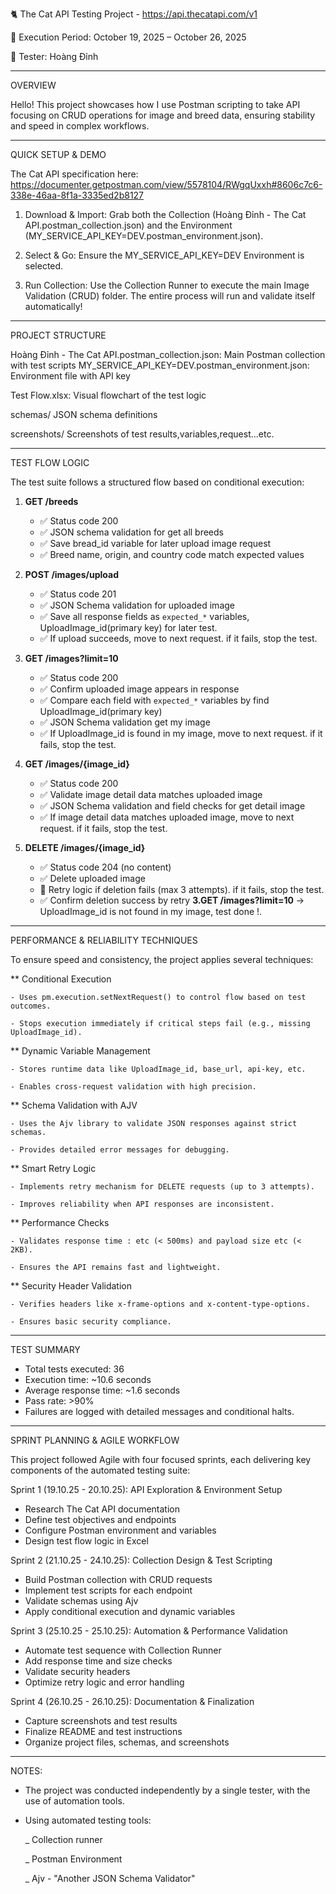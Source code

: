 🐈 The Cat API Testing Project - https://api.thecatapi.com/v1

📅 Execution Period: October 19, 2025 – October 26, 2025

👤 Tester: Hoàng Đỉnh

---
OVERVIEW

Hello! This project showcases how I use Postman scripting to take API
focusing on CRUD operations for image and breed data, ensuring stability and speed in complex workflows.

---
QUICK SETUP & DEMO


The Cat API specification here: https://documenter.getpostman.com/view/5578104/RWgqUxxh#8606c7c6-338e-46aa-8f1a-3335ed2b8127


1. Download & Import: Grab both the Collection (Hoàng Đỉnh - The Cat API.postman_collection.json) and the Environment (MY_SERVICE_API_KEY=DEV.postman_environment.json).

2. Select & Go: Ensure the MY_SERVICE_API_KEY=DEV Environment is selected.

3. Run Collection: Use the Collection Runner to execute the main Image Validation (CRUD) folder. The entire process will run and validate itself automatically!


---
PROJECT STRUCTURE

Hoàng Đỉnh - The Cat API.postman_collection.json: 	Main Postman collection with test scripts
MY_SERVICE_API_KEY=DEV.postman_environment.json:	Environment file with API key

Test Flow.xlsx:										Visual flowchart of the test logic

schemas/											JSON schema definitions

screenshots/										Screenshots of test results,variables,request...etc.


---
TEST FLOW LOGIC

The test suite follows a structured flow based on conditional execution:

1. **GET /breeds**
   - ✅ Status code 200
   - ✅ JSON schema validation for get all breeds
   - ✅ Save bread_id variable for later upload image request
   - ✅ Breed name, origin, and country code match expected values

2. **POST /images/upload**
   - ✅ Status code 201
   - ✅ JSON Schema validation for uploaded image
   - ✅ Save all response fields as `expected_*` variables, UploadImage_id(primary key) for later test.
   - ✅ If upload succeeds, move to next request. if it fails, stop the test.

3. **GET /images?limit=10**
   - ✅ Status code 200
   - ✅ Confirm uploaded image appears in response
   - ✅ Compare each field with `expected_*` variables by find UploadImage_id(primary key)
   - ✅ JSON Schema validation get my image
   - ✅ If UploadImage_id is found in my image, move to next request. if it fails, stop the test.

4. **GET /images/{image_id}**
   - ✅ Status code 200
   - ✅ Validate image detail data matches uploaded image
   - ✅ JSON Schema validation and field checks for get detail image
   - ✅ If image detail data matches uploaded image, move to next request. if it fails, stop the test.

5. **DELETE /images/{image_id}**
   - ✅ Status code 204 (no content)
   - ✅ Delete uploaded image
   - 🔁 Retry logic if deletion fails (max 3 attempts). if it fails, stop the test.
   - ✅ Confirm deletion success by retry **3.GET /images?limit=10**
         ->  UploadImage_id is not found in my image, test done !.


---
PERFORMANCE & RELIABILITY TECHNIQUES

To ensure speed and consistency, the project applies several techniques:

** Conditional Execution

    - Uses pm.execution.setNextRequest() to control flow based on test outcomes.
	
    - Stops execution immediately if critical steps fail (e.g., missing UploadImage_id).
	
** Dynamic Variable Management

	- Stores runtime data like UploadImage_id, base_url, api-key, etc.
	
	- Enables cross-request validation with high precision.
	
** Schema Validation with AJV

	- Uses the Ajv library to validate JSON responses against strict schemas.
	
	- Provides detailed error messages for debugging.
	
** Smart Retry Logic

	- Implements retry mechanism for DELETE requests (up to 3 attempts).
	
	- Improves reliability when API responses are inconsistent.
	
** Performance Checks

	- Validates response time : etc (< 500ms) and payload size etc (< 2KB).
	
	- Ensures the API remains fast and lightweight.
	
** Security Header Validation

	- Verifies headers like x-frame-options and x-content-type-options.
	
	- Ensures basic security compliance.

---
TEST SUMMARY

- Total tests executed: 36
- Execution time: ~10.6 seconds
- Average response time: ~1.6 seconds
- Pass rate: >90%
- Failures are logged with detailed messages and conditional halts.


---
SPRINT PLANNING & AGILE WORKFLOW

This project followed Agile with four focused sprints, each delivering key components of the automated testing suite:

Sprint 1 (19.10.25 - 20.10.25): API Exploration & Environment Setup
- Research The Cat API documentation
- Define test objectives and endpoints
- Configure Postman environment and variables
- Design test flow logic in Excel

Sprint 2 (21.10.25 - 24.10.25): Collection Design & Test Scripting
- Build Postman collection with CRUD requests
- Implement test scripts for each endpoint
- Validate schemas using Ajv
- Apply conditional execution and dynamic variables

Sprint 3 (25.10.25 - 25.10.25): Automation & Performance Validation
- Automate test sequence with Collection Runner
- Add response time and size checks
- Validate security headers
- Optimize retry logic and error handling

Sprint 4 (26.10.25 - 26.10.25): Documentation & Finalization
- Capture screenshots and test results
- Finalize README and test instructions
- Organize project files, schemas, and screenshots


---
NOTES:
- The project was conducted independently by a single tester, with the use of automation tools.
- Using automated testing tools:
  
  _ Collection runner
  
  _ Postman Environment
  
  _ Ajv - "Another JSON Schema Validator"
 

